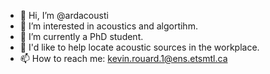 - 👋 Hi, I’m @ardacousti
- 👀 I’m interested in acoustics and algortihm.
- 🌱 I’m currently a PhD student.
- 💞️ I'd like to help locate acoustic sources in the workplace.
- 📫 How to reach me: kevin.rouard.1@ens.etsmtl.ca

<!---
ardacousti/ardacousti is a ✨ special ✨ repository because its `README.md` (this file) appears on your GitHub profile.
You can click the Preview link to take a look at your changes.
--->
